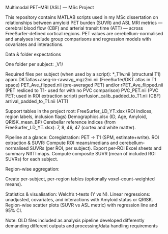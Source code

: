 Multimodal PET–MRI (ASL) — MSc Project

This repository contains MATLAB scripts used in my MSc dissertation on relationships between amyloid PET burden (SUVR) and ASL MRI metrics — cerebral blood flow (CBF) and arterial transit time (ATT) — across FreeSurfer-defined cortical regions. PET values are cerebellum-normalised and analyses include group comparisons and regression models with covariates and interactions.

Data & folder expectations

One folder per subject: <ID>_V1/

Required files per subject (when used by a script):
*_T1w.nii (structural T1)
aparc.DKTatlas+aseg-in-rawavg_mgz2nii.nii (FreeSurfer/DKT atlas in T1 space)
PET_Ave_flipped.nii (pre-averaged PET) and/or rPET_Ave_flipped.nii (PET resliced to T1- used for with no PVC comparison)
PVC_PET.nii (PVC PET; used in ROI extraction script)
perfusion_calib_padded_to_T1.nii (CBF)
arrival_padded_to_T1.nii (ATT)

Support tables in the project root:
FreeSurfer_LD_YT.xlsx (ROI indices, region labels, inclusion flags)
Demographics.xlsx (ID, Age, Amyloid, QRISK_mean_BP)
Cerebellar reference indices (from FreeSurfer_LD_YT.xlsx): 7, 8, 46, 47 (cortex and white matter).

Pipeline at a glance:
Coregistration: PET → T1 (SPM, estimate+write).
ROI extraction & SUVR:
Compute ROI means/medians and cerebellum-normalised SUVRs (per ROI, per subject).
Export per-ROI Excel sheets and summary NIfTI maps.
Compute composite SUVR (mean of included ROI SUVRs) for each subject.

Region-wise aggregation:

Create per-subject, per-region tables (optionally voxel-count–weighted means).

Statistics & visualisation:
Welch’s t-tests (Y vs N).
Linear regressions: unadjusted, covariates, and interactions with Amyloid status or QRISK.
Region-wise scatter plots (SUVR vs ASL metric) with regression line and 95% CI.

Note: OLD files included as analysis pipeline developed differently demanding different outputs and processing/data handling requirements
